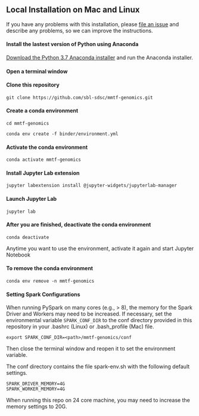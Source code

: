 ## Local Installation on Mac and Linux

If you have any problems with this installation, please [file an issue](https://github.com/sbl-sdsc/mmtf-genomics/issues) and describe any problems, so we can improve the instructions.

#### Install the lastest version of Python using Anaconda
[Download the Python 3.7 Anaconda installer](https://www.anaconda.com/download) and run the Anaconda installer.

#### Open a terminal window

#### Clone this repository

```git clone https://github.com/sbl-sdsc/mmtf-genomics.git```

#### Create a conda environment

```cd mmtf-genomics```

```conda env create -f binder/environment.yml```

#### Activate the conda environment

```conda activate mmtf-genomics```

#### Install Jupyter Lab extension

```jupyter labextension install @jupyter-widgets/jupyterlab-manager```

#### Launch Jupyter Lab

```jupyter lab```

#### After you are finished, deactivate the conda environment

```conda deactivate```

Anytime you want to use the environment, activate it again and start Jupyter Notebook

#### To remove the conda environment

```conda env remove -n mmtf-genomics```


#### Setting Spark Configurations
When running PySpark on many cores (e.g., > 8), the memory for the Spark Driver and Workers may need to be increased. If necessary, set the environmental variable `SPARK_CONF_DIR` to the conf directory provided in this repository in your .bashrc (Linux) or .bash_profile (Mac) file.

```export SPARK_CONF_DIR=<path>/mmtf-genomics/conf```

Then close the terminal window and reopen it to set the environment variable.

The conf directory contains the file spark-env.sh with the following default settings.

```
SPARK_DRIVER_MEMORY=4G
SPARK_WORKER_MEMORY=4G
```

When running this repo on 24 core machine, you may need to increase the memory settings to 20G.
